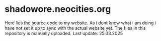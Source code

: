 # shadowore.neocities.org
Here lies the source code to my website. As i dont know what i am doing i have not set it up to sync with the actual website yet. The files in this repository is manually uploaded. Last update: 25.03.2025
